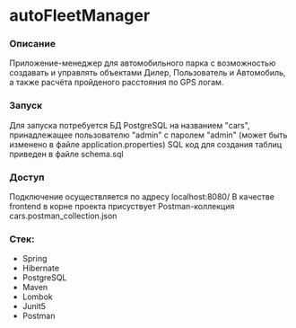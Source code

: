 # autoFleetManager

### Описание
Приложение-менеджер для автомобильного парка с возможностью создавать и управлять объектами
Дилер, Пользователь и Автомобиль, а также расчёта пройденого расстояния по GPS логам.   

### Запуск
Для запуска потребуется БД PostgreSQL на названием "cars", принадлежащее
пользователю "admin" с паролем "admin" (может быть изменено в файле application.properties)
SQL код для создания таблиц приведен в файле schema.sql

### Доступ
Подключение осуществляется по адресу
localhost:8080/
В качестве frontend в корне проекта присуствует Postman-коллекция
cars.postman_collection.json


### Стек: 
- Spring 
- Hibernate
- PostgreSQL
- Maven
- Lombok
- Junit5
- Postman

